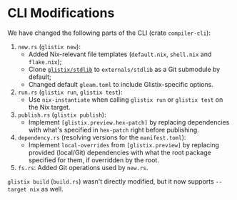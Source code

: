 # CLI Modifications

We have changed the following parts of the CLI (crate `compiler-cli`):

1. `new.rs` (`glistix new`):
    - Added Nix-relevant file templates (`default.nix`, `shell.nix` and `flake.nix`);
    - Clone [`glistix/stdlib`](https://github.com/glistix/stdlib) to `externals/stdlib` as a Git submodule by default;
    - Changed default `gleam.toml` to include Glistix-specific options.
2. `run.rs` (`glistix run`, `glistix test`):
    - Use `nix-instantiate` when calling `glistix run` or `glistix test` on the Nix target.
3. `publish.rs` (`glistix publish`):
    - Implement `[glistix.preview.hex-patch]` by replacing dependencies with what's specified in `hex-patch` right before publishing.
4. `dependency.rs` (resolving versions for the `manifest.toml`):
    - Implement `local-overrides` from `[glistix.preview]` by replacing provided (local/Git) dependencies with what the root package specified for them, if overridden by the root.
5. `fs.rs`: Added Git operations used by `new.rs`.

`glistix build` (`build.rs`) wasn't directly modified, but it now supports `--target nix` as well.
